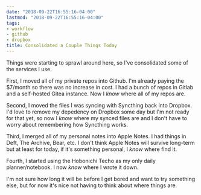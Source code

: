 ```yaml
---
date: "2018-09-22T16:55:16-04:00"
lastmod: "2018-09-22T16:55:16-04:00"
tags:
- workflow
- github
- dropbox
title: Consolidated a Couple Things Today
---
```


Things were starting to sprawl around here, so I've consolidated some of the services I use.

First, I moved all of my private repos into Github. I'm already paying the $7/month so there was no increase in cost. I had a bunch of repos in Gitlab and a self-hosted Gitea instance. Now I _know_ where all of my repos are.

Second, I moved the files I was syncing with Syncthing back into Dropbox. I'd love to remove my depedency on Dropbox some day but I'm not ready for that yet, so now I _know_ where my synced files are and I don't have to worry about remembering how Syncthing works.

Third, I merged all of my personal notes into Apple Notes. I had things in Deft, The Archive, Bear, etc. I don't think Apple Notes will survive long-term but at least for today, if it's something personal, I _know_ where find it.

Fourth, I started using the Hobonichi Techo as my only daily planner/notebook. I now _know_ where I wrote it down.

I'm not sure how long it will be before I get bored and want to try something else, but for now it's nice not having to think about where things are.
